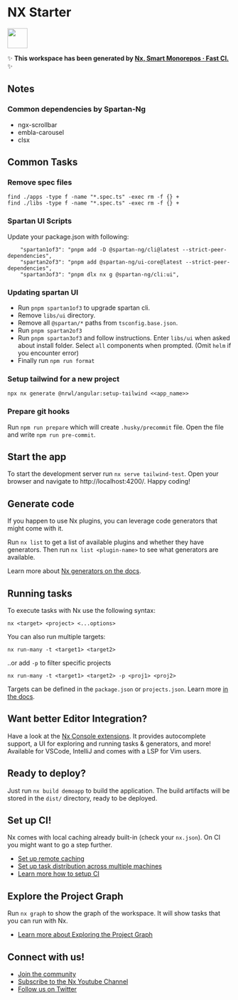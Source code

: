 # NX Starter

<a alt="Nx logo" href="https://nx.dev" target="_blank" rel="noreferrer"><img src="https://raw.githubusercontent.com/nrwl/nx/master/images/nx-logo.png" width="45"></a>

✨ **This workspace has been generated by [Nx, Smart Monorepos · Fast CI.](https://nx.dev)** ✨

## Notes

### Common dependencies by Spartan-Ng

-   ngx-scrollbar
-   embla-carousel
-   clsx

## Common Tasks

### Remove spec files

```
find ./apps -type f -name "*.spec.ts" -exec rm -f {} +
find ./libs -type f -name "*.spec.ts" -exec rm -f {} +
```

### Spartan UI Scripts
Update your package.json with following:
```
    "spartan1of3": "pnpm add -D @spartan-ng/cli@latest --strict-peer-dependencies",
    "spartan2of3": "pnpm add @spartan-ng/ui-core@latest --strict-peer-dependencies",
    "spartan3of3": "pnpm dlx nx g @spartan-ng/cli:ui",
```

### Updating spartan UI

-   Run `pnpm spartan1of3` to upgrade spartan cli.
-   Remove `libs/ui` directory.
-   Remove all `@spartan/*` paths from `tsconfig.base.json`.
-   Run `pnpm spartan2of3`
-   Run `pnpm spartan3of3` and follow instructions. Enter `libs/ui` when asked about install folder. Select `all` components when prompted. (Omit `helm` if you encounter error)
-   Finally run `npm run format`

### Setup tailwind for a new project

`npx nx generate @nrwl/angular:setup-tailwind <<app_name>>`

### Prepare git hooks

Run `npm run prepare` which will create `.husky/precommit` file. Open the file and write `npm run pre-commit`.

## Start the app

To start the development server run `nx serve tailwind-test`. Open your browser and navigate to http://localhost:4200/. Happy coding!

## Generate code

If you happen to use Nx plugins, you can leverage code generators that might come with it.

Run `nx list` to get a list of available plugins and whether they have generators. Then run `nx list <plugin-name>` to see what generators are available.

Learn more about [Nx generators on the docs](https://nx.dev/features/generate-code).

## Running tasks

To execute tasks with Nx use the following syntax:

```
nx <target> <project> <...options>
```

You can also run multiple targets:

```
nx run-many -t <target1> <target2>
```

..or add `-p` to filter specific projects

```
nx run-many -t <target1> <target2> -p <proj1> <proj2>
```

Targets can be defined in the `package.json` or `projects.json`. Learn more [in the docs](https://nx.dev/features/run-tasks).

## Want better Editor Integration?

Have a look at the [Nx Console extensions](https://nx.dev/nx-console). It provides autocomplete support, a UI for exploring and running tasks & generators, and more! Available for VSCode, IntelliJ and comes with a LSP for Vim users.

## Ready to deploy?

Just run `nx build demoapp` to build the application. The build artifacts will be stored in the `dist/` directory, ready to be deployed.

## Set up CI!

Nx comes with local caching already built-in (check your `nx.json`). On CI you might want to go a step further.

-   [Set up remote caching](https://nx.dev/features/share-your-cache)
-   [Set up task distribution across multiple machines](https://nx.dev/nx-cloud/features/distribute-task-execution)
-   [Learn more how to setup CI](https://nx.dev/recipes/ci)

## Explore the Project Graph

Run `nx graph` to show the graph of the workspace.
It will show tasks that you can run with Nx.

-   [Learn more about Exploring the Project Graph](https://nx.dev/core-features/explore-graph)

## Connect with us!

-   [Join the community](https://nx.dev/community)
-   [Subscribe to the Nx Youtube Channel](https://www.youtube.com/@nxdevtools)
-   [Follow us on Twitter](https://twitter.com/nxdevtools)
